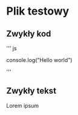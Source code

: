 # Plik testowy


## Zwykły kod

''' js

console.log("Hello world")

'''

## Zwykły tekst
Lorem ipsum
